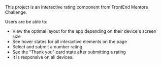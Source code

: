 This project is an Interactive rating component from FrontEnd Mentors Challenge.

Users are be able to:

- View the optimal layout for the app depending on their device's screen size
- See hover states for all interactive elements on the page
- Select and submit a number rating
- See the "Thank you" card state after submitting a rating
- It is responsive on all devices.
